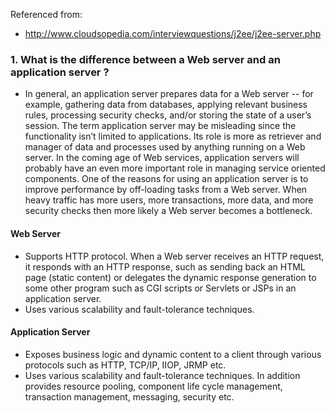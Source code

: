 Referenced from:

* http://www.cloudsopedia.com/interviewquestions/j2ee/j2ee-server.php

### 1. What is the difference between a Web server and an application server ?

* In general, an application server prepares data for a Web server -- for example, gathering data from databases, applying relevant business rules, processing security checks, and/or storing the state of a user’s session. The term application server may be misleading since the functionality isn’t limited to applications. Its role is more as retriever and manager of data and processes used by anything running on a Web server. In the coming age of Web services, application servers will probably have an even more important role in managing service oriented components. One of the reasons for using an application server is to improve performance by off-loading tasks from a Web server. When heavy traffic has more users, more transactions, more data, and more security checks then more likely a Web server becomes a bottleneck.

#### Web Server
* Supports HTTP protocol. When a Web server receives an HTTP request, it responds with an HTTP response, such as sending back an HTML page (static content) or delegates the dynamic response generation to some other    program such as CGI scripts or Servlets or JSPs in an application server.
* Uses various scalability and fault-tolerance techniques.

#### Application Server
* Exposes business logic and dynamic content to a client through various protocols such as HTTP, TCP/IP, IIOP, JRMP etc.
* Uses various scalability and fault-tolerance techniques. In addition provides resource pooling, component life cycle management, transaction management, messaging, security etc.
